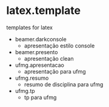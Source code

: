 # latex.template
templates for latex

* beamer.darkconsole
    * apresentação estilo console
* beamer.presento
    * apresentação clean
* ufmg.apresentacao
    * apresentação para ufmg
* ufmg.resumo
    * resumo de disciplina para ufmg
* ufmg.tp
    * tp para ufmg